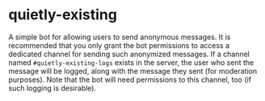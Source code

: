 # quietly-existing

A simple bot for allowing users to send anonymous messages. It is recommended that you only grant the bot permissions to access a dedicated channel for sending such anonymized messages. If a channel named `#quietly-existing-logs` exists in the server, the user who sent the message will be logged, along with the message they sent (for moderation purposes). Note that the bot will need permissions to this channel, too (if such logging is desirable).
